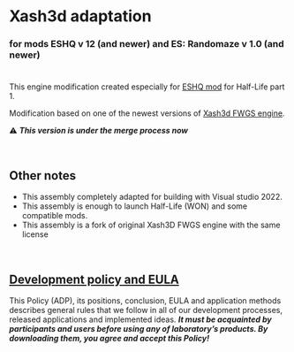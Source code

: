 # Xash3d adaptation
### for mods **ESHQ** v 12 (and newer) and **ES: Randomaze** v 1.0 (and newer)

#

This engine modification created especially for [ESHQ mod](https://moddb.com/mods/eshq) for Half-Life part 1.

Modification based on one of the newest versions of [Xash3d FWGS engine](https://github.com/FWGS/xash3d-fwgs).

:warning: ***This version is under the merge process now***

&nbsp;



## Other notes

- This assembly completely adapted for building with Visual studio 2022.
- This assembly is enough to launch Half-Life (WON) and some compatible mods.
- This assembly is a fork of original Xash3D FWGS engine with the same license

&nbsp;



## [Development policy and EULA](https://adslbarxatov.github.io/ADP)

This Policy (ADP), its positions, conclusion, EULA and application methods
describes general rules that we follow in all of our development processes, released applications and implemented ideas.
***It must be acquainted by participants and users before using any of laboratory’s products.
By downloading them, you agree and accept this Policy!***

